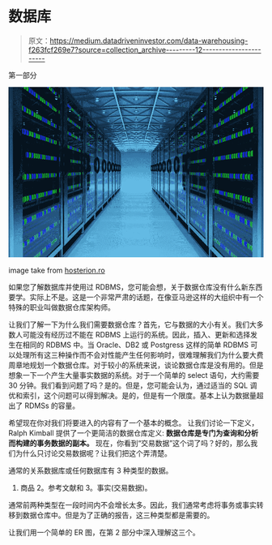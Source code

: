 # 数据库

> 原文：<https://medium.datadriveninvestor.com/data-warehousing-f263fcf269e7?source=collection_archive---------12----------------------->

第一部分

![](img/2ba8d1f03855f239d5fbf5a127db5942.png)

image take from [hosterion.ro](https://hosterion.ro/blog/ghid-web-hostingul-pe-intelesul-tuturor/modern-data-center)

如果您了解数据库并使用过 RDBMS，您可能会想，关于数据仓库没有什么新东西要学。实际上不是。这是一个非常严肃的话题，在像亚马逊这样的大组织中有一个特殊的职业叫做数据仓库架构师。

让我们了解一下为什么我们需要数据仓库？首先，它与数据的大小有关。我们大多数人可能没有经历过不能在 RDBMS 上运行的系统。因此，插入、更新和选择发生在相同的 RDBMS 中。当 Oracle、DB2 或 Postgress 这样的简单 RDBMS 可以处理所有这三种操作而不会对性能产生任何影响时，很难理解我们为什么要大费周章地规划一个数据仓库。对于较小的系统来说，谈论数据仓库是没有用的。但是想象一下一个产生大量事实数据的系统。对于一个简单的 select 语句，大约需要 30 分钟。我们看到问题了吗？是的。但是，您可能会认为，通过适当的 SQL 调优和索引，这个问题可以得到解决。是的，但是有一个限度。基本上认为数据量超出了 RDMSs 的容量。

希望现在你对我们将要进入的内容有了一个基本的概念。
让我们讨论一下定义，
Ralph Kimball 提供了一个更简洁的数据仓库定义:
**数据仓库是专门为查询和分析而构建的事务数据的副本。**
现在，你看到“交易数据”这个词了吗？好的，那么我们为什么只讨论交易数据呢？让我们把这个弄清楚。

通常的关系数据库或任何数据库有 3 种类型的数据。

1.  商品 2。参考文献和 3。事实(交易数据)。

通常前两种类型在一段时间内不会增长太多。因此，我们通常考虑将事务或事实转移到数据仓库中。但是为了正确的报告，这三种类型都是需要的。

让我们用一个简单的 ER 图，在第 2 部分中深入理解这三个。